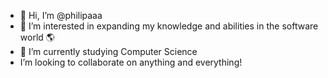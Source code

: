 - 👋 Hi, I’m @philipaaa
- 👀 I’m interested in expanding my knowledge and abilities in the software world 🌎
- 🌱 I’m currently studying Computer Science
- I’m looking to collaborate on anything and everything!
